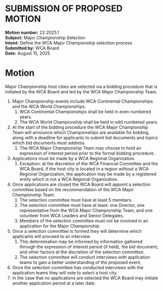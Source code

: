 # SUBMISSION OF PROPOSED MOTION

**Motion number:** 22.2025.1  
**Subject:** Major Championship Selection  
**Intent:** Define the WCA Major Championship selection process  
**Submitted by:** WCA Board  
**Date:** August 15, 2025

# Motion

Major Championship host cities are selected via a bidding procedure that is initiated by the WCA Board and led by the WCA Major Championship Team. 

1. Major Championship events include WCA Continental Championships and the WCA World Championships.
   1. WCA Continental Championships shall be held in even numbered years.
   2. The WCA World Championship shall be held in odd numbered years.
2. At the start of the bidding procedure the WCA Major Championship Team will announce which Championships are available for bidding, along with a deadline for applicants to submit bid documents and topics which bid documents must address.
   1. The WCA Major Championship Team may choose to hold an expression of interest period prior to the formal bidding procedure.
3. Applications must be made by a WCA Regional Organization.
   1. Exception: at the discretion of the WCA Financial Committee and the WCA Board, if the host city is located in a region without a WCA Regional Organization, the application may be made by a registered entity which is not a WCA Regional Organization.
4. Once applications are closed the WCA Board will appoint a selection committee based on the recommendation of the WCA Major Championship Team.
   1. The selection committee must have at least 5 members.
   2. The selection committee must have at least: one Director, one representative from the WCA Major Championship Team, and one volunteer from WCA Leaders and Senior Delegates.
   3. Members of the selection committee must not be involved in an application for the Major Championship.
5. Once a selection committee is formed they will determine which applicants will proceed to an interview.
   1. This determination may be informed by information gathered through the expression of interest period (if held), the bid document, and other factors at the discretion of the selection committee.
   2. The selection committee will conduct interviews with application teams to gain a better understanding of the proposed event.
6. Once the selection committee has conducted interviews with the application teams they will vote to select a host city.
7. In the case that no applications are selected the WCA Board may initiate another application period at a later date.
